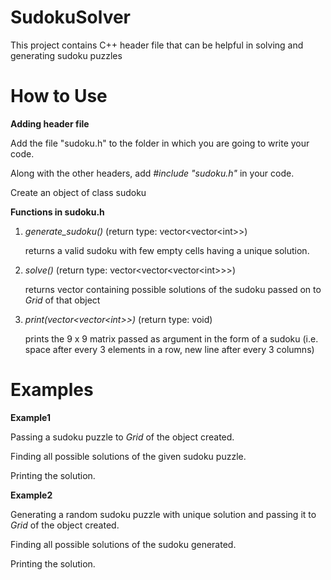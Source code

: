 # SudokuSolver

This project contains C++ header file that can be helpful in solving and generating sudoku puzzles

# How to Use

**Adding header file**

Add the file "sudoku.h" to the folder in which you are going to write your code.

Along with the other headers, add _#include "sudoku.h"_ in your code.

Create an object of class sudoku

**Functions in sudoku.h**

1. _generate_sudoku()_ (return type: vector<vector\<int>>)
   
   returns a valid sudoku with few empty cells having a unique solution.
   
2. _solve()_ (return type: vector<vector<vector\<int>>>)
   
   returns vector containing possible solutions of the sudoku passed on to _Grid_ of that object
   
3. _print(vector<vector\<int>>)_ (return type: void)
   
   prints the 9 x 9 matrix passed as argument in the form of a sudoku (i.e. space after every 3 elements in a row, new line after every 3 columns)
# Examples

**Example1**

Passing a sudoku puzzle to _Grid_ of the object created.

Finding all possible solutions of the given sudoku puzzle.

Printing the solution.

**Example2**

Generating a random sudoku puzzle with unique solution and passing it to _Grid_ of the object created.

Finding all possible solutions of the sudoku generated.

Printing the solution.
